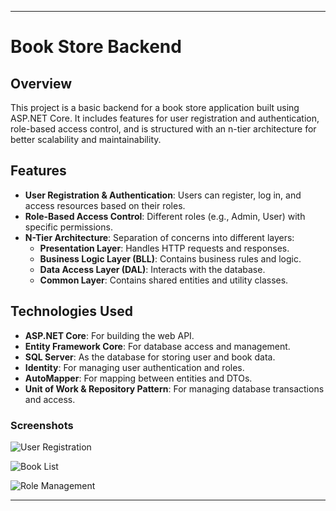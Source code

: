 
---

# Book Store Backend

## Overview

This project is a basic backend for a book store application built using ASP.NET Core. It includes features for user registration and authentication, role-based access control, and is structured with an n-tier architecture for better scalability and maintainability.

## Features

- **User Registration & Authentication**: Users can register, log in, and access resources based on their roles.
- **Role-Based Access Control**: Different roles (e.g., Admin, User) with specific permissions.
- **N-Tier Architecture**: Separation of concerns into different layers:
  - **Presentation Layer**: Handles HTTP requests and responses.
  - **Business Logic Layer (BLL)**: Contains business rules and logic.
  - **Data Access Layer (DAL)**: Interacts with the database.
  - **Common Layer**: Contains shared entities and utility classes.
  
## Technologies Used

- **ASP.NET Core**: For building the web API.
- **Entity Framework Core**: For database access and management.
- **SQL Server**: As the database for storing user and book data.
- **Identity**: For managing user authentication and roles.
- **AutoMapper**: For mapping between entities and DTOs.
- **Unit of Work & Repository Pattern**: For managing database transactions and access.



### Screenshots


![User Registration](https://github.com/user-attachments/assets/48dba885-f2d6-4b7f-912f-28b34a4eda01)


![Book List](https://github.com/user-attachments/assets/60a8dcff-a20a-4018-b901-60311b65ef3a)


![Role Management](https://github.com/user-attachments/assets/bae27050-038f-45a8-b2e4-025a95426254)





---

